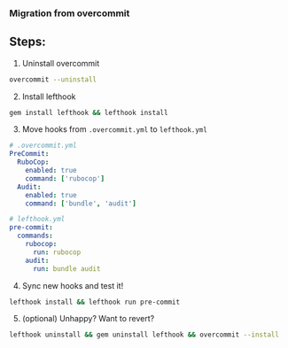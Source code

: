 ### Migration from overcommit

## Steps:
1. Uninstall overcommit
```bash
overcommit --uninstall
```

2. Install lefthook
```bash
gem install lefthook && lefthook install
```

3. Move hooks from `.overcommit.yml` to `lefthook.yml`
```yml
# .overcommit.yml
PreCommit:
  RuboCop:
    enabled: true
    command: ['rubocop']
  Audit:
    enabled: true
    command: ['bundle', 'audit']
```

```yml
# lefthook.yml
pre-commit:
  commands:
    rubocop:
      run: rubocop
    audit:
      run: bundle audit
```

4. Sync new hooks and test it!
```bash
lefthook install && lefthook run pre-commit
```

5. (optional) Unhappy? Want to revert?
```bash
lefthook uninstall && gem uninstall lefthook && overcommit --install
```
